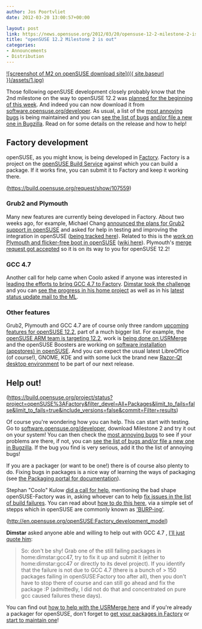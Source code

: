 ```yaml
---
author: Jos Poortvliet
date: 2012-03-20 13:00:57+00:00

layout: post
link: https://news.opensuse.org/2012/03/20/opensuse-12-2-milestone-2-is-out/
title: "openSUSE 12.2 Milestone 2 is out"
categories:
- Announcements
- Distribution
---
```

[![screenshot of M2 on openSUSE download site]({{ site.baseurl }}/assets/1.jpg)](http://software.opensuse.org/developer/)

Those following openSUSE development closely probably know that the 2nd milestone on the way to openSUSE 12.2 was [planned for the beginning of this week](http://en.opensuse.org/openSUSE:Roadmap). And indeed you can now download it from [software.opensuse.org/developer](http://software.opensuse.org/developer/). As usual, a list of the [most annoying bugs](http://en.opensuse.org/openSUSE:Most_annoying_bugs_12.2_dev) is being maintained and you can [see the list of bugs](https://bugzilla.novell.com/query.cgi?classification=openSUSE&field0-0-0=op_sys&product=openSUSE%2012.2&query_format=advanced&resolution=---&type0-0-0=substring&value0-0-0=openSUSE) [and/or file a new one in Bugzilla](https://bugzilla.novell.com/enter_bug.cgi?product=openSUSE%2012.2&format=guided). Read on for some details on the release and how to help!<!-- more -->


## Factory development


openSUSE, as you might know, is being developed in [Factory](http://en.opensuse.org/Portal:Factory). Factory is a project on the [openSUSE Build Service](http://build.opensuse.org) against which you can build a package. If it works fine, you can submit it to Factory and keep it working there.

(https://build.opensuse.org/request/show/107559)


### Grub2 and Plymouth


Many new features are currently being developed in Factory. About two weeks ago, for example, Michael Chang [announced the plans for Grub2 support in openSUSE](http://lists.opensuse.org/opensuse-factory/2012-03/msg00024.html) and asked for help in testing and improving the integration in openSUSE ([being tracked here](http://en.opensuse.org/openSUSE:YaST2_And_Perl_Bootloader_Grub2_Modules_Implement)). Related to this is the [work on Plymouth and flicker-free boot in openSUSE](http://lists.opensuse.org/opensuse-factory/2012-03/msg00057.html) ([wiki here](http://en.opensuse.org/openSUSE:Plymouth)). Plymouth's [merge request got accepted](https://build.opensuse.org/request/show/107559) so it is on its way to you for openSUSE 12.2!


### GCC 4.7


Another call for help came when Coolo asked if anyone was interested in [leading the efforts to bring GCC 4.7 to Factory](http://lists.opensuse.org/opensuse-factory/2012-03/msg00116.html). [Dimstar took the challenge](http://lists.opensuse.org/opensuse-factory/2012-03/msg00150.html) and you can [see the progress in his home project](https://build.opensuse.org/project/monitor?blocked=0&building=0&dispatching=0&finished=0&project=home%3Adimstar%3Agcc47&scheduled=0&signing=0&succeeded=0) as well as in his [latest status update mail to the ML](http://lists.opensuse.org/opensuse-factory/2012-03/msg00197.html).


### Other features


Grub2, Plymouth and GCC 4.7 are of course only three random [upcoming features for openSUSE 12.2](http://en.opensuse.org/openSUSE:Upcoming_features), part of a much bigger list. For example, the [openSUSE ARM team is targeting 12.2](http://en.opensuse.org/Portal:ARM), work is [being done on USRMerge](http://en.opensuse.org/openSUSE:UsrMerge) and the openSUSE Boosters are working on [software installation (appstores) in openSUSE](https://trello.com/board/appstream/4f156e1c9ce0824a2e1b8831). And you can expect the usual latest LibreOffice (of course!), GNOME, KDE and with some luck the brand new [Razor-Qt desktop environment](https://build.opensuse.org/project/show?project=X11%3AQtDesktop) to be part of our next release.


## Help out!


(https://build.opensuse.org/project/status?project=openSUSE%3AFactory&filter_devel=All+Packages&limit_to_fails=false&limit_to_fails=true&include_versions=false&commit=Filter+results)

Of course you're wondering how you can help. This can start with testing. Go to [software.opensuse.org/developer](http://software.opensuse.org/developer/), download Milestone 2 and try it out on your system! You can then check the
[most annoying bugs](http://en.opensuse.org/openSUSE:Most_annoying_bugs_12.2_dev) to see if your problems are there, if not, you can [see the list of bugs and/or file a new one in Bugzilla](https://bugzilla.novell.com/query.cgi?classification=openSUSE&field0-0-0=op_sys&product=openSUSE%2012.2&query_format=advanced&resolution=---&type0-0-0=substring&value0-0-0=openSUSE). If the bug you find is very serious, add it tho the list of annoying bugs!

If you are a packager (or want to be one!) there is of course also plenty to do. Fixing bugs in packages is a nice way of learning the ways of packaging (see [the Packaging portal for documentation](http://en.opensuse.org/Portal:Packaging)).

Stephan "Coolo" Kulow [did a call for help](http://lists.opensuse.org/opensuse-factory/2012-03/msg00141.html), mentioning the bad shape openSUSE-Factory was in, asking whoever can to help [fix issues in the list of build failures](https://build.opensuse.org/project/status?project=openSUSE%3AFactory&filter_devel=All+Packages&limit_to_fails=false&limit_to_fails=true&include_versions=false&commit=Filter+results). You can read about [how to do this here](http://en.opensuse.org/openSUSE:How_to_contribute_to_Factory), via a simple set of stepps which in openSUSE are commonly known as ['BURP-ing'](http://lizards.opensuse.org/2011/05/16/have-you-burped-yet-today/).

(http://en.opensuse.org/openSUSE:Factory_development_model)

**Dimstar** asked anyone able and willing to help out with GCC 4.7 , [I'll just quote him](http://lists.opensuse.org/opensuse-factory/2012-03/msg00197.html):


<blockquote>So: don't be shy! Grab one of the still failing packages in home:dimstar:gcc47, try to fix it up and submit it (either to home:dimstar:gcc47 or directly to its devel project). If you identify that the failure is not due to GCC 4.7 (there is a bunch of > 150 packages failing in openSUSE:Factory too after all), then you don't have to stop there of course and can still go ahead and fix the package :P (admittedly, I did not do that and concentrated on pure gcc caused failures these days).</blockquote>


You can find out [how to help with the USRMerge here](http://en.opensuse.org/openSUSE:UsrMerge#How_to_help) and if you're already a packager for openSUSE, don't forget to [get your packages in Factory](http://en.opensuse.org/openSUSE:How_to_contribute_to_Factory#How_to_add_a_new_package_to_Factory) or [start to maintain one](http://en.opensuse.org/openSUSE:How_to_contribute_to_Factory#How_to_become_a_maintainer_of_a_package_in_Factory)!		
